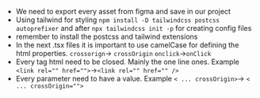 - We need to export every asset from figma and save in our project
- Using tailwind for styling `npm install -D tailwindcss postcss autoprefixer` and after `npx tailwindcss init -p` for creating config files
- remember to install the postcss and tailwind extensions
- In the next .tsx files it is important to use camelCase for defining the html properties.
`crossorign`-> `crossOrigin`
`onclick`->`onClick`
- Every tag html need to be closed. Mainly the one line ones. Example `<link rel="" href="">`->`<link rel="" href="" />`
- Every parameter need to have a value. Example `< ... crossOrigin>`-> `< ... crossOrigin="">`
